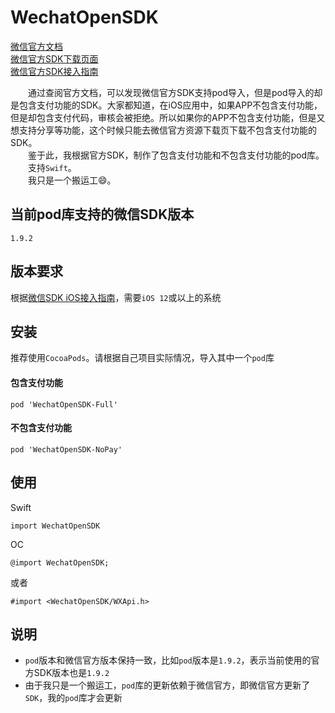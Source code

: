 # WechatOpenSDK
<div>
<a href="https://developers.weixin.qq.com/doc/oplatform/Mobile_App/Resource_Center_Homepage.html">微信官方文档</a>
</div>
<div>
<a href="https://developers.weixin.qq.com/doc/oplatform/Downloads/iOS_Resource.html">微信官方SDK下载页面</a>
</div>
<div>
<a href="https://developers.weixin.qq.com/doc/oplatform/Mobile_App/Access_Guide/iOS.html">微信官方SDK接入指南</a>
</div>

&emsp;&emsp;通过查阅官方文档，可以发现微信官方SDK支持pod导入，但是pod导入的却是包含支付功能的SDK。大家都知道，在iOS应用中，如果APP不包含支付功能，但是却包含支付代码，审核会被拒绝。所以如果你的APP不包含支付功能，但是又想支持分享等功能，这个时候只能去微信官方资源下载页下载不包含支付功能的SDK。<br>
&emsp;&emsp;鉴于此，我根据官方SDK，制作了包含支付功能和不包含支付功能的pod库。<br>
&emsp;&emsp;支持`Swift`。<br>
&emsp;&emsp;我只是一个搬运工😄。

## 当前pod库支持的微信SDK版本
```
1.9.2
```

## 版本要求
根据[微信SDK iOS接入指南](https://developers.weixin.qq.com/doc/oplatform/Mobile_App/Access_Guide/iOS.html)，需要`iOS 12`或以上的系统

## 安装
推荐使用`CocoaPods`。请根据自己项目实际情况，导入其中一个`pod`库

#### 包含支付功能
```
pod 'WechatOpenSDK-Full'
```

#### 不包含支付功能
```
pod 'WechatOpenSDK-NoPay'
```

## 使用
Swift
```
import WechatOpenSDK
```

OC
```
@import WechatOpenSDK;
```

或者
```
#import <WechatOpenSDK/WXApi.h>
```

## 说明
- `pod`版本和微信官方版本保持一致，比如`pod`版本是`1.9.2`，表示当前使用的官方SDK版本也是`1.9.2`
- 由于我只是一个搬运工，`pod`库的更新依赖于微信官方，即微信官方更新了`SDK`，我的`pod`库才会更新
